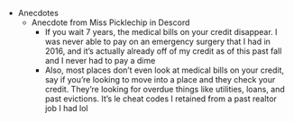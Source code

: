   * Anecdotes
    * Anecdote from Miss Picklechip in Descord
      * If you wait 7 years, the medical bills on your credit disappear. I was never able to pay on an emergency surgery that I had in 2016, and it’s actually already off of my credit as of this past fall and I never had to pay a dime
      * Also, most places don’t even look at medical bills on your credit, say if you’re looking to move into a place and they check your credit. They’re looking for overdue things like utilities, loans, and past evictions. It’s le cheat codes I retained from a past realtor job I had lol